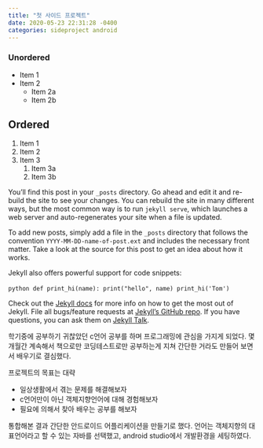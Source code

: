 ```yaml
---
title: "첫 사이드 프로젝트"
date: 2020-05-23 22:31:28 -0400
categories: sideproject android
---
```

### Unordered 


* Item 1 
* Item 2 
    * Item 2a 
    * Item 2b 


## Ordered 


1. Item 1 
1. Item 2 
1. Item 3 
    1. Item 3a 
    1. Item 3b

You’ll find this post in your `_posts` directory. Go ahead and edit it and re-build the site to see your changes. You can rebuild the site in many different ways, but the most common way is to run `jekyll serve`, which launches a web server and auto-regenerates your site when a file is updated.

To add new posts, simply add a file in the `_posts` directory that follows the convention `YYYY-MM-DD-name-of-post.ext` and includes the necessary front matter. Take a look at the source for this post to get an idea about how it works.

Jekyll also offers powerful support for code snippets:

​```python
def print_hi(name):
  print("hello", name)
print_hi('Tom')
​```

Check out the [Jekyll docs][jekyll-docs] for more info on how to get the most out of Jekyll. File all bugs/feature requests at [Jekyll’s GitHub repo][jekyll-gh]. If you have questions, you can ask them on [Jekyll Talk][jekyll-talk].

[jekyll-docs]: https://jekyllrb.com/docs/home
[jekyll-gh]:   https://github.com/jekyll/jekyll
[jekyll-talk]: https://talk.jekyllrb.com/

학기중에 공부하기 귀찮았던 c언어 공부를 하며 프로그래밍에 관심을 가지게 되었다.
몇 개월간 계속해서 책으로만 코딩테스트로만 공부하는게 지쳐 간단한 거라도 만들어 보면서 배우기로 결심했다.

프로젝트의 목표는 대략

- 일상생활에서 겪는 문제를 해결해보자
- c언어만이 아닌 객체지향언어에 대해 경험해보자
- 필요에 의해서 찾아 배우는 공부를 해보자

통합해본 결과 간단한 안드로이드 어플리케이션을 만들기로 했다. 
언어는 객체지향의 대표언어라고 할 수 있는 자바를 선택했고, android studio에서 개발환경을 세팅하였다.


